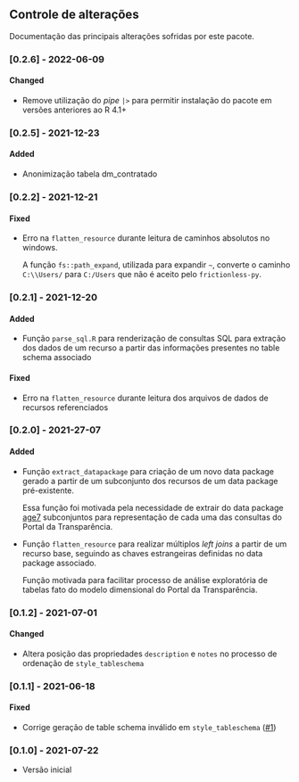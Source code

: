 ## Controle de alterações

Documentação das principais alterações sofridas por este pacote.

### [0.2.6] - 2022-06-09
#### Changed
- Remove utilização do _pipe_ `|>` para permitir instalação do pacote em versões anteriores ao R 4.1+

### [0.2.5] - 2021-12-23
#### Added
- Anonimização tabela dm_contratado

### [0.2.2] - 2021-12-21
#### Fixed
- Erro na `flatten_resource` durante leitura de caminhos absolutos no windows. 

  A função `fs::path_expand`, utilizada para expandir `~`, converte o caminho `C:\\Users/` para `C:/Users` que não é aceito pelo `frictionless-py`.

### [0.2.1] - 2021-12-20
#### Added
- Função `parse_sql.R` para renderização de consultas SQL para extração dos dados de um recurso a partir das informações presentes no table schema associado

#### Fixed
- Erro na `flatten_resource` durante leitura dos arquivos de dados de recursos referenciados

### [0.2.0] - 2021-27-07
#### Added
- Função `extract_datapackage` para criação de um novo 
data package gerado a partir de um subconjunto dos recursos de um data package pré-existente.

    Essa função foi motivada pela necessidade de extrair do data package [age7](https://github.com/transparencia-mg/age7) subconjuntos para representação de cada uma das consultas do Portal da Transparência.
- Função `flatten_resource` para realizar múltiplos _left joins_ a partir de um recurso base, seguindo as chaves estrangeiras definidas no data package associado. 

    Função motivada para facilitar processo de análise exploratória de tabelas fato do modelo dimensional do Portal da Transparência.

### [0.1.2] - 2021-07-01
#### Changed
- Altera posição das propriedades `description` e `notes` no processo de ordenação de `style_tableschema`

### [0.1.1] - 2021-06-18
#### Fixed
- Corrige geração de table schema inválido em `style_tableschema` ([#1](https://github.com/transparencia-mg/dtamg-r/issues/1))

### [0.1.0] - 2021-07-22
- Versão inicial
